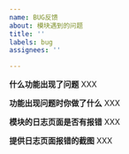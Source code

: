 ```yaml
---
name: BUG反馈
about: 模块遇到的问题
title: ''
labels: bug
assignees: ''

---
```


**什么功能出现了问题**
XXX

**功能出现问题时你做了什么**
XXX

**模块的日志页面是否有报错**
XXX

**提供日志页面报错的截图**
XXX
